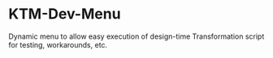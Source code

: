 # KTM-Dev-Menu
Dynamic menu to allow easy execution of design-time Transformation script for testing, workarounds, etc.
